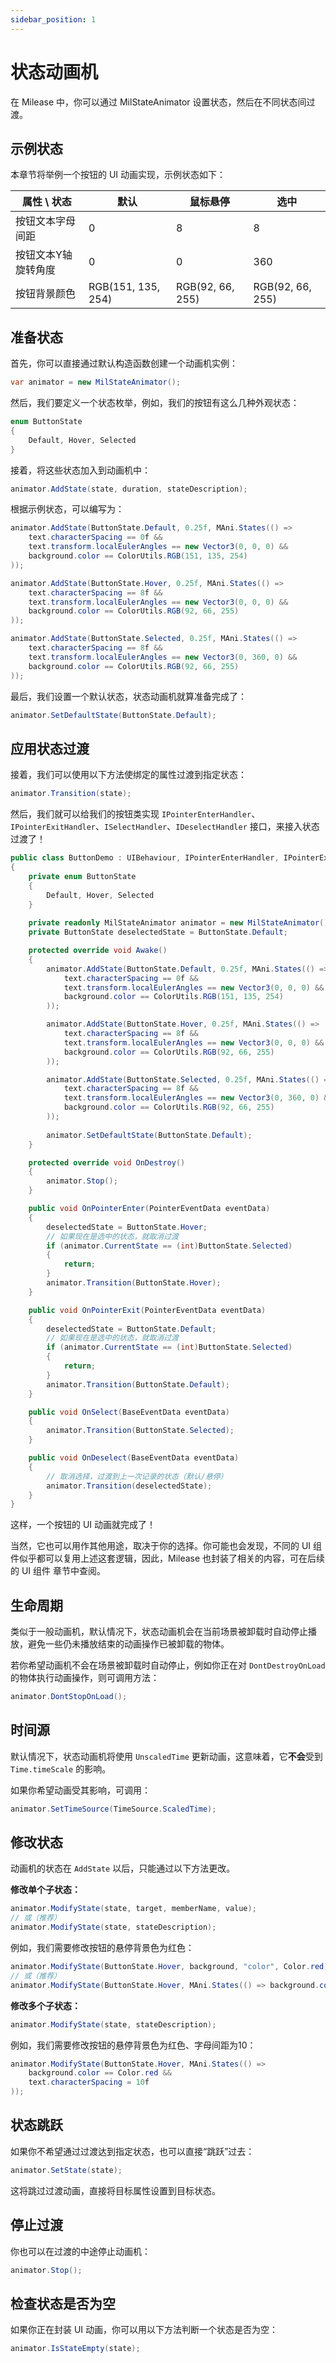 ```yaml
---
sidebar_position: 1
---
```


# 状态动画机

在 Milease 中，你可以通过 MilStateAnimator 设置状态，然后在不同状态间过渡。

## 示例状态

本章节将举例一个按钮的 UI 动画实现，示例状态如下：

| 属性 \ 状态         | 默认               | 鼠标悬停         | 选中             |
| ------------------- | ------------------ | ---------------- | ---------------- |
| 按钮文本字母间距    | 0                  | 8                | 8                |
| 按钮文本Y轴旋转角度 | 0                  | 0                | 360              |
| 按钮背景颜色        | RGB(151, 135, 254) | RGB(92, 66, 255) | RGB(92, 66, 255) |

## 准备状态

首先，你可以直接通过默认构造函数创建一个动画机实例：

```csharp
var animator = new MilStateAnimator();
```

然后，我们要定义一个状态枚举，例如，我们的按钮有这么几种外观状态：

```csharp
enum ButtonState
{
	Default, Hover, Selected
}
```

接着，将这些状态加入到动画机中：

```csharp
animator.AddState(state, duration, stateDescription);
```

根据示例状态，可以编写为：

```csharp
animator.AddState(ButtonState.Default, 0.25f, MAni.States(() => 
	text.characterSpacing == 0f &&
	text.transform.localEulerAngles == new Vector3(0, 0, 0) &&
	background.color == ColorUtils.RGB(151, 135, 254)
));

animator.AddState(ButtonState.Hover, 0.25f, MAni.States(() => 
	text.characterSpacing == 8f &&
	text.transform.localEulerAngles == new Vector3(0, 0, 0) &&
	background.color == ColorUtils.RGB(92, 66, 255)
));

animator.AddState(ButtonState.Selected, 0.25f, MAni.States(() => 
	text.characterSpacing == 8f &&
	text.transform.localEulerAngles == new Vector3(0, 360, 0) &&
	background.color == ColorUtils.RGB(92, 66, 255)
));
```

最后，我们设置一个默认状态，状态动画机就算准备完成了：

```csharp
animator.SetDefaultState(ButtonState.Default);
```

## 应用状态过渡

接着，我们可以使用以下方法使绑定的属性过渡到指定状态：

```csharp
animator.Transition(state);
```

然后，我们就可以给我们的按钮类实现 `IPointerEnterHandler`、`IPointerExitHandler`、`ISelectHandler`、`IDeselectHandler` 接口，来接入状态过渡了！

```csharp title="ButtonDemo.cs"
public class ButtonDemo : UIBehaviour, IPointerEnterHandler, IPointerExitHandler, ISelectHandler, IDeselectHandler
{
    private enum ButtonState
    {
        Default, Hover, Selected
    }
    
    private readonly MilStateAnimator animator = new MilStateAnimator();
    private ButtonState deselectedState = ButtonState.Default;

    protected override void Awake()
    {
        animator.AddState(ButtonState.Default, 0.25f, MAni.States(() => 
            text.characterSpacing == 0f &&
            text.transform.localEulerAngles == new Vector3(0, 0, 0) &&
            background.color == ColorUtils.RGB(151, 135, 254)
        ));

        animator.AddState(ButtonState.Hover, 0.25f, MAni.States(() => 
            text.characterSpacing == 8f &&
            text.transform.localEulerAngles == new Vector3(0, 0, 0) &&
            background.color == ColorUtils.RGB(92, 66, 255)
        ));

        animator.AddState(ButtonState.Selected, 0.25f, MAni.States(() => 
            text.characterSpacing == 8f &&
            text.transform.localEulerAngles == new Vector3(0, 360, 0) &&
            background.color == ColorUtils.RGB(92, 66, 255)
        ));
        
        animator.SetDefaultState(ButtonState.Default);
    }

    protected override void OnDestroy()
    {
        animator.Stop();
    }

    public void OnPointerEnter(PointerEventData eventData)
    {
        deselectedState = ButtonState.Hover;
        // 如果现在是选中的状态，就取消过渡
        if (animator.CurrentState == (int)ButtonState.Selected)
        {
            return;
        }
        animator.Transition(ButtonState.Hover);
    }

    public void OnPointerExit(PointerEventData eventData)
    {
        deselectedState = ButtonState.Default;
        // 如果现在是选中的状态，就取消过渡
        if (animator.CurrentState == (int)ButtonState.Selected)
        {
            return;
        }
        animator.Transition(ButtonState.Default);
    }

    public void OnSelect(BaseEventData eventData)
    {
        animator.Transition(ButtonState.Selected);
    }

    public void OnDeselect(BaseEventData eventData)
    {
        // 取消选择，过渡到上一次记录的状态（默认/悬停）
        animator.Transition(deselectedState);
    }
}
```

这样，一个按钮的 UI 动画就完成了！

当然，它也可以用作其他用途，取决于你的选择。你可能也会发现，不同的 UI 组件似乎都可以复用上述这套逻辑，因此，Milease 也封装了相关的内容，可在后续的 UI 组件 章节中查阅。

## 生命周期

类似于一般动画机，默认情况下，状态动画机会在当前场景被卸载时自动停止播放，避免一些仍未播放结束的动画操作已被卸载的物体。

若你希望动画机不会在场景被卸载时自动停止，例如你正在对 `DontDestroyOnLoad` 的物体执行动画操作，则可调用方法：

```csharp
animator.DontStopOnLoad();
```

## 时间源

默认情况下，状态动画机将使用 `UnscaledTime` 更新动画，这意味着，它**不会**受到 `Time.timeScale` 的影响。

如果你希望动画受其影响，可调用：

```csharp
animator.SetTimeSource(TimeSource.ScaledTime);
```

## 修改状态

动画机的状态在 `AddState` 以后，只能通过以下方法更改。

**修改单个子状态：**

```csharp
animator.ModifyState(state, target, memberName, value);
// 或（推荐）
animator.ModifyState(state, stateDescription);
```

例如，我们需要修改按钮的悬停背景色为红色：

```csharp
animator.ModifyState(ButtonState.Hover, background, "color", Color.red);
// 或（推荐）
animator.ModifyState(ButtonState.Hover, MAni.States(() => background.color == Color.red));
```

**修改多个子状态：**

```csharp
animator.ModifyState(state, stateDescription);
```

例如，我们需要修改按钮的悬停背景色为红色、字母间距为10：

```csharp
animator.ModifyState(ButtonState.Hover, MAni.States(() => 
	background.color == Color.red &&
	text.characterSpacing = 10f
));
```

## 状态跳跃

如果你不希望通过过渡达到指定状态，也可以直接“跳跃”过去：

```csharp
animator.SetState(state);
```

这将跳过过渡动画，直接将目标属性设置到目标状态。

## 停止过渡

你也可以在过渡的中途停止动画机：

```csharp
animator.Stop();
```

## 检查状态是否为空

如果你正在封装 UI 动画，你可以用以下方法判断一个状态是否为空：

```csharp
animator.IsStateEmpty(state);
```

